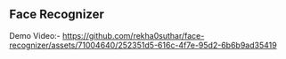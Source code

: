 ## Face Recognizer
Demo Video:- 
https://github.com/rekha0suthar/face-recognizer/assets/71004640/252351d5-616c-4f7e-95d2-6b6b9ad35419

